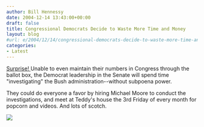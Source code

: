 ```yaml
---
author: Bill Hennessy
date: 2004-12-14 13:43:00+00:00
draft: false
title: Congressional Democrats Decide to Waste More Time and Money
layout: blog
#url: e/2004/12/14/congressional-democrats-decide-to-waste-more-time-and-money/
categories:
- Latest
---
```


[Surprise! ](https://www.washtimes.com/upi-breaking/20041213-052632-7010r.htm) Unable to even maintain their numbers in Congress through the ballot box, the Democrat leadership in the Senate will spend time "investigating" the Bush administration--without subpoena power.




They could do everyone a favor by hiring Michael Moore to conduct the investigations, and meet at Teddy's house the 3rd Friday of every month for popcorn and videos. And lots of scotch.

![](https://blog.billhennessy.com/aggbug.aspx?PostID=876)

